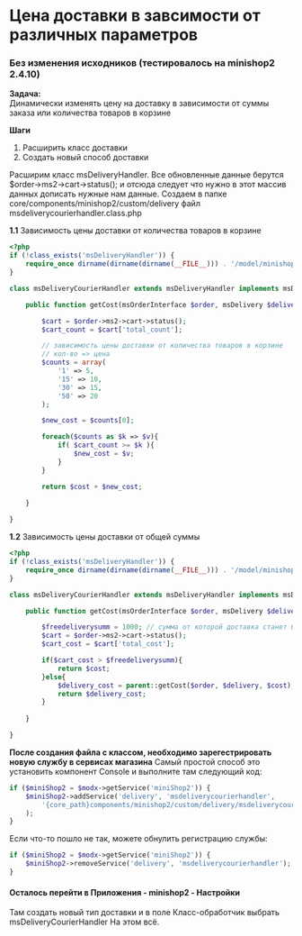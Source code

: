 # Цена доставки в завсимости от различных параметров


### Без изменения исходников (тестировалось на minishop2 2.4.10)
 
**Задача:**<br>
Динамически изменять цену на доставку в зависимости от суммы заказа или количества товаров в корзине

**Шаги** <br>
1. Расширить класс доставки <br>
2. Создать новый способ доставки 

Расширим класс msDeliveryHandler. Все обновленные данные берутся $order->ms2->cart->status(); и отсюда следует что нужно в этот массив данных дописать нужные нам данные.
Создаем в папке core/components/minishop2/custom/delivery файл msdeliverycourierhandler.class.php


**1.1** Зависимость цены доставки от количества товаров в корзине

```php
<?php
if (!class_exists('msDeliveryHandler')) {
    require_once dirname(dirname(dirname(__FILE__))) . '/model/minishop2/msdeliveryhandler.class.php';
}

class msDeliveryCourierHandler extends msDeliveryHandler implements msDeliveryInterface {

    public function getCost(msOrderInterface $order, msDelivery $delivery, $cost = 0.0) {

        $cart = $order->ms2->cart->status();
        $cart_count = $cart['total_count'];

        // зависимость цены доставки от количества товаров в корзине
        // кол-во => цена 
        $counts = array(
            '1' => 5,
            '15' => 10,
            '30' => 15,
            '50' => 20
        ); 

        $new_cost = $counts[0];

        foreach($counts as $k => $v){
            if( $cart_count >= $k ){
                $new_cost = $v;
            }
        } 

        return $cost + $new_cost; 
 
    }

}
```


**1.2** Зависимость цены доставки от общей суммы


```php
<?php
if (!class_exists('msDeliveryHandler')) {
    require_once dirname(dirname(dirname(__FILE__))) . '/model/minishop2/msdeliveryhandler.class.php';
}

class msDeliveryCourierHandler extends msDeliveryHandler implements msDeliveryInterface {

    public function getCost(msOrderInterface $order, msDelivery $delivery, $cost = 0.0) {

        $freedeliverysumm = 1000; // сумма от которой доставка станет бесплатной
        $cart = $order->ms2->cart->status();
        $cart_cost = $cart['total_cost']; 

        if($cart_cost > $freedeliverysumm){
            return $cost;
        }else{
            $delivery_cost = parent::getCost($order, $delivery, $cost);
            return $delivery_cost;
        }
 
    }

}
```


**После создания файла с классом, необходимо зарегестрировать новую службу в сервисах магазина**
Самый простой способ это установить компонент Console и выполните там следующий код: 

```php
if ($miniShop2 = $modx->getService('miniShop2')) {
    $miniShop2->addService('delivery', 'msdeliverycourierhandler',
        '{core_path}components/minishop2/custom/delivery/msdeliverycourierhandler.class.php'
    );
}
```


Если что-то пошло не так, можете обнулить регистрацию службы:
```php
if ($miniShop2 = $modx->getService('miniShop2')) {
    $miniShop2->removeService('delivery', 'msdeliverycourierhandler');
}
```


 
#### Осталось перейти в Приложения - minishop2  - Настройки 

Там создать новый тип доставки и в поле Класс-обработчик выбрать msDeliveryCourierHandler
На этом всё.

